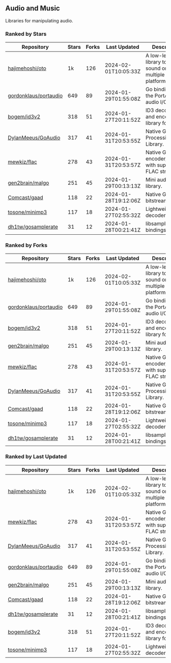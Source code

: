 ## Audio and Music

Libraries for manipulating audio.

### Ranked by Stars

| Repository | Stars | Forks | Last Updated | Description | 
|------------|-------|-------|--------------|-------------|
| [hajimehoshi/oto](https://github.com/hajimehoshi/oto) | 1k | 126 | 2024-02-01T10:05:33Z |  A low-level library to play sound on multiple platforms. |
| [gordonklaus/portaudio](https://github.com/gordonklaus/portaudio) | 649 | 89 | 2024-01-29T01:55:08Z |  Go bindings for the PortAudio audio I/O library. |
| [bogem/id3v2](https://github.com/bogem/id3v2) | 318 | 51 | 2024-01-27T20:11:52Z |  ID3 decoding and encoding library for Go. |
| [DylanMeeus/GoAudio](https://github.com/DylanMeeus/GoAudio) | 317 | 41 | 2024-01-31T20:53:55Z |  Native Go Audio Processing Library. |
| [mewkiz/flac](https://github.com/mewkiz/flac) | 278 | 43 | 2024-01-31T20:53:57Z |  Native Go FLAC encoder/decoder with support for FLAC streams. |
| [gen2brain/malgo](https://github.com/gen2brain/malgo) | 251 | 45 | 2024-01-29T00:13:13Z |  Mini audio library. |
| [Comcast/gaad](https://github.com/Comcast/gaad) | 118 | 22 | 2024-01-28T19:12:06Z |  Native Go AAC bitstream parser. |
| [tosone/minimp3](https://github.com/tosone/minimp3) | 117 | 18 | 2024-01-27T02:55:32Z |  Lightweight MP3 decoder library. |
| [dh1tw/gosamplerate](https://github.com/dh1tw/gosamplerate) | 31 | 12 | 2024-01-28T00:21:41Z |  libsamplerate bindings for go. |

### Ranked by Forks

| Repository | Stars | Forks | Last Updated | Description | 
|------------|-------|-------|--------------|-------------|
| [hajimehoshi/oto](https://github.com/hajimehoshi/oto) | 1k | 126 | 2024-02-01T10:05:33Z |  A low-level library to play sound on multiple platforms. |
| [gordonklaus/portaudio](https://github.com/gordonklaus/portaudio) | 649 | 89 | 2024-01-29T01:55:08Z |  Go bindings for the PortAudio audio I/O library. |
| [bogem/id3v2](https://github.com/bogem/id3v2) | 318 | 51 | 2024-01-27T20:11:52Z |  ID3 decoding and encoding library for Go. |
| [gen2brain/malgo](https://github.com/gen2brain/malgo) | 251 | 45 | 2024-01-29T00:13:13Z |  Mini audio library. |
| [mewkiz/flac](https://github.com/mewkiz/flac) | 278 | 43 | 2024-01-31T20:53:57Z |  Native Go FLAC encoder/decoder with support for FLAC streams. |
| [DylanMeeus/GoAudio](https://github.com/DylanMeeus/GoAudio) | 317 | 41 | 2024-01-31T20:53:55Z |  Native Go Audio Processing Library. |
| [Comcast/gaad](https://github.com/Comcast/gaad) | 118 | 22 | 2024-01-28T19:12:06Z |  Native Go AAC bitstream parser. |
| [tosone/minimp3](https://github.com/tosone/minimp3) | 117 | 18 | 2024-01-27T02:55:32Z |  Lightweight MP3 decoder library. |
| [dh1tw/gosamplerate](https://github.com/dh1tw/gosamplerate) | 31 | 12 | 2024-01-28T00:21:41Z |  libsamplerate bindings for go. |

### Ranked by Last Updated

| Repository | Stars | Forks | Last Updated | Description | 
|------------|-------|-------|--------------|-------------|
| [hajimehoshi/oto](https://github.com/hajimehoshi/oto) | 1k | 126 | 2024-02-01T10:05:33Z |  A low-level library to play sound on multiple platforms. |
| [mewkiz/flac](https://github.com/mewkiz/flac) | 278 | 43 | 2024-01-31T20:53:57Z |  Native Go FLAC encoder/decoder with support for FLAC streams. |
| [DylanMeeus/GoAudio](https://github.com/DylanMeeus/GoAudio) | 317 | 41 | 2024-01-31T20:53:55Z |  Native Go Audio Processing Library. |
| [gordonklaus/portaudio](https://github.com/gordonklaus/portaudio) | 649 | 89 | 2024-01-29T01:55:08Z |  Go bindings for the PortAudio audio I/O library. |
| [gen2brain/malgo](https://github.com/gen2brain/malgo) | 251 | 45 | 2024-01-29T00:13:13Z |  Mini audio library. |
| [Comcast/gaad](https://github.com/Comcast/gaad) | 118 | 22 | 2024-01-28T19:12:06Z |  Native Go AAC bitstream parser. |
| [dh1tw/gosamplerate](https://github.com/dh1tw/gosamplerate) | 31 | 12 | 2024-01-28T00:21:41Z |  libsamplerate bindings for go. |
| [bogem/id3v2](https://github.com/bogem/id3v2) | 318 | 51 | 2024-01-27T20:11:52Z |  ID3 decoding and encoding library for Go. |
| [tosone/minimp3](https://github.com/tosone/minimp3) | 117 | 18 | 2024-01-27T02:55:32Z |  Lightweight MP3 decoder library. |

